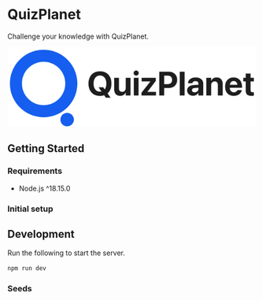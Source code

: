 # QuizPlanet

Challenge your knowledge with QuizPlanet.

![QuizPlanet Logo](qp01.png)

## Getting Started

### Requirements

- Node.js ^18.15.0

### Initial setup

## Development

Run the following to start the server.

```bash
npm run dev
```

### Seeds
